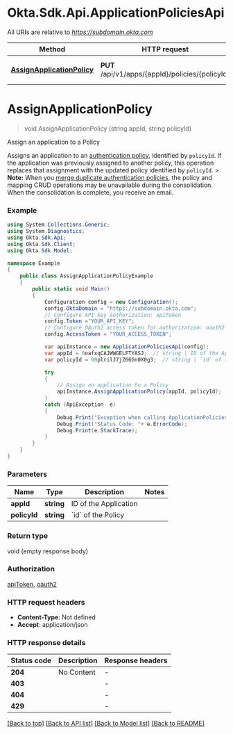 # Okta.Sdk.Api.ApplicationPoliciesApi

All URIs are relative to *https://subdomain.okta.com*

Method | HTTP request | Description
------------- | ------------- | -------------
[**AssignApplicationPolicy**](ApplicationPoliciesApi.md#assignapplicationpolicy) | **PUT** /api/v1/apps/{appId}/policies/{policyId} | Assign an application to a Policy


<a name="assignapplicationpolicy"></a>
# **AssignApplicationPolicy**
> void AssignApplicationPolicy (string appId, string policyId)

Assign an application to a Policy

Assigns an application to an [authentication policy](/openapi/okta-management/management/tag/Policy/), identified by `policyId`. If the application was previously assigned to another policy, this operation replaces that assignment with the updated policy identified by `policyId`.  > **Note:** When you [merge duplicate authentication policies](https://help.okta.com/okta_help.htm?type=oie&id=ext-merge-auth-policies), the policy and mapping CRUD operations may be unavailable during the consolidation. When the consolidation is complete, you receive an email.

### Example
```csharp
using System.Collections.Generic;
using System.Diagnostics;
using Okta.Sdk.Api;
using Okta.Sdk.Client;
using Okta.Sdk.Model;

namespace Example
{
    public class AssignApplicationPolicyExample
    {
        public static void Main()
        {
            Configuration config = new Configuration();
            config.OktaDomain = "https://subdomain.okta.com";
            // Configure API key authorization: apiToken
            config.Token ="YOUR_API_KEY";
            // Configure OAuth2 access token for authorization: oauth2
            config.AccessToken = "YOUR_ACCESS_TOKEN";

            var apiInstance = new ApplicationPoliciesApi(config);
            var appId = 0oafxqCAJWWGELFTYASJ;  // string | ID of the Application
            var policyId = 00plrilJ7jZ66Gn0X0g3;  // string | `id` of the Policy

            try
            {
                // Assign an application to a Policy
                apiInstance.AssignApplicationPolicy(appId, policyId);
            }
            catch (ApiException  e)
            {
                Debug.Print("Exception when calling ApplicationPoliciesApi.AssignApplicationPolicy: " + e.Message );
                Debug.Print("Status Code: "+ e.ErrorCode);
                Debug.Print(e.StackTrace);
            }
        }
    }
}
```

### Parameters

Name | Type | Description  | Notes
------------- | ------------- | ------------- | -------------
 **appId** | **string**| ID of the Application | 
 **policyId** | **string**| &#x60;id&#x60; of the Policy | 

### Return type

void (empty response body)

### Authorization

[apiToken](../README.md#apiToken), [oauth2](../README.md#oauth2)

### HTTP request headers

 - **Content-Type**: Not defined
 - **Accept**: application/json


### HTTP response details
| Status code | Description | Response headers |
|-------------|-------------|------------------|
| **204** | No Content |  -  |
| **403** |  |  -  |
| **404** |  |  -  |
| **429** |  |  -  |

[[Back to top]](#) [[Back to API list]](../README.md#documentation-for-api-endpoints) [[Back to Model list]](../README.md#documentation-for-models) [[Back to README]](../README.md)

